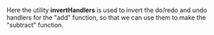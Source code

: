 Here the utility **invertHandlers** is used to invert the do/redo and undo handlers for the "add" function, so that we can use them to make the "subtract" function.
